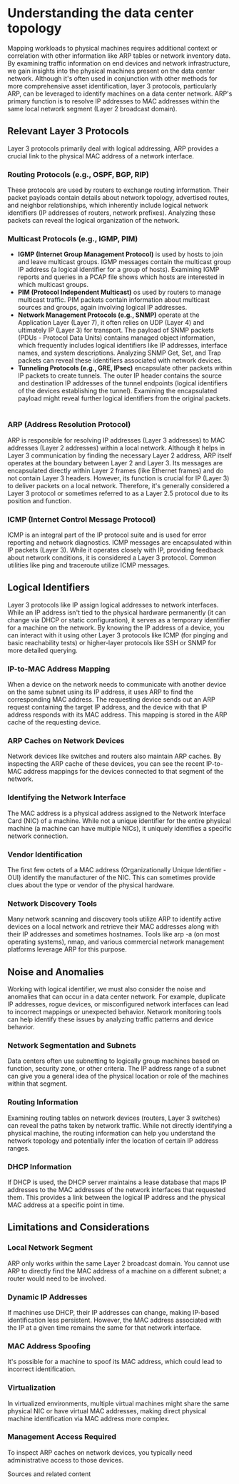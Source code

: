 # Understanding the data center topology 

Mapping workloads to physical machines requires additional context or correlation with other information like ARP tables or network inventory data. By examining traffic information on end devices and network infrastructure, we gain insights into the physical machines present on the data center network. Although it's often used in conjunction with other methods for more comprehensive asset identification,
layer 3 protocols, particularly ARP, can be leveraged to identify machines on a data center network. ARP's primary function is to resolve IP addresses to MAC addresses within the same local network segment (Layer 2 broadcast domain).

## Relevant Layer 3 Protocols

Layer 3 protocols primarily deal with logical addressing, ARP provides a crucial link to the physical MAC address of a network interface.

### Routing Protocols (e.g., OSPF, BGP, RIP)

These protocols are used by routers to exchange routing information. Their packet payloads contain details about network topology, advertised routes, and neighbor relationships, which inherently include logical network identifiers (IP addresses of routers, network prefixes). Analyzing these packets can reveal the logical organization of the network.   

### Multicast Protocols (e.g., IGMP, PIM)

* **IGMP (Internet Group Management Protocol)** is used by hosts to join and leave multicast groups. IGMP messages contain the multicast group IP address (a logical identifier for a group of hosts). Examining IGMP reports and queries in a PCAP file shows which hosts are interested in which multicast groups.   
* **PIM (Protocol Independent Multicast)** os used by routers to manage multicast traffic. PIM packets contain information about multicast sources and groups, again involving logical IP addresses.   
* **Network Management Protocols (e.g., SNMP)** operate at the Application Layer (Layer 7), it often relies on UDP (Layer 4) and ultimately IP (Layer 3) for transport. The payload of SNMP packets (PDUs - Protocol Data Units) contains managed object information, which frequently includes logical identifiers like IP addresses, interface names, and system descriptions. Analyzing SNMP Get, Set, and Trap packets can reveal these identifiers associated with network devices.
* **Tunneling Protocols (e.g., GRE, IPsec)** encapsulate other packets within IP packets to create tunnels. The outer IP header contains the source and destination IP addresses of the tunnel endpoints (logical identifiers of the devices establishing the tunnel). Examining the encapsulated payload might reveal further logical identifiers from the original packets.   

### ARP (Address Resolution Protocol)

ARP is responsible for resolving IP addresses (Layer 3 addresses) to MAC addresses (Layer 2 addresses) within a local network. Although it helps in Layer 3 communication by finding the necessary Layer 2 address, ARP itself operates at the boundary between Layer 2 and Layer 3. Its messages are encapsulated directly within Layer 2 frames (like Ethernet frames) and do not contain Layer 3 headers. However, its function is crucial for IP (Layer 3) to deliver packets on a local network. Therefore, it's generally considered a Layer 3 protocol or sometimes referred to as a Layer 2.5 protocol due to its position and function.  

### ICMP (Internet Control Message Protocol)

ICMP is an integral part of the IP protocol suite and is used for error reporting and network diagnostics. ICMP messages are encapsulated within IP packets (Layer 3). While it operates closely with IP, providing feedback about network conditions, it is considered a Layer 3 protocol. Common utilities like ping and traceroute utilize ICMP messages.  

## Logical Identifiers

Layer 3 protocols like IP assign logical addresses to network interfaces. While an IP address isn't tied to the physical hardware permanently (it can change via DHCP or static configuration), it serves as a temporary identifier for a machine on the network. By knowing the IP address of a device, you can interact with it using other Layer 3 protocols like ICMP (for pinging and basic reachability tests) or higher-layer protocols like SSH or SNMP for more detailed querying.

### IP-to-MAC Address Mapping

When a device on the network needs to communicate with another device on the same subnet using its IP address, it uses ARP to find the corresponding MAC address. The requesting device sends out an ARP request containing the target IP address, and the device with that IP address responds with its MAC address. This mapping is stored in the ARP cache of the requesting device.  

### ARP Caches on Network Devices

Network devices like switches and routers also maintain ARP caches. By inspecting the ARP cache of these devices, you can see the recent IP-to-MAC address mappings for the devices connected to that segment of the network.  

### Identifying the Network Interface

The MAC address is a physical address assigned to the Network Interface Card (NIC) of a machine. While not a unique identifier for the entire physical machine (a machine can have multiple NICs), it uniquely identifies a specific network connection.  

### Vendor Identification

The first few octets of a MAC address (Organizationally Unique Identifier - OUI) identify the manufacturer of the NIC. This can sometimes provide clues about the type or vendor of the physical hardware.  

### Network Discovery Tools

Many network scanning and discovery tools utilize ARP to identify active devices on a local network and retrieve their MAC addresses along with their IP addresses and sometimes hostnames. Tools like arp -a (on most operating systems), nmap, and various commercial network management platforms leverage ARP for this purpose.  

## Noise and Anomalies

Working with logical identifier, we must also consider the noise and anomalies that can occur in a data center network. For example, duplicate IP addresses, rogue devices, or misconfigured network interfaces can lead to incorrect mappings or unexpected behavior. Network monitoring tools can help identify these issues by analyzing traffic patterns and device behavior.

### Network Segmentation and Subnets

Data centers often use subnetting to logically group machines based on function, security zone, or other criteria. The IP address range of a subnet can give you a general idea of the physical location or role of the machines within that segment.

### Routing Information

Examining routing tables on network devices (routers, Layer 3 switches) can reveal the paths taken by network traffic. While not directly identifying a physical machine, the routing information can help you understand the network topology and potentially infer the location of certain IP address ranges.  

### DHCP Information

If DHCP is used, the DHCP server maintains a lease database that maps IP addresses to the MAC addresses of the network interfaces that requested them. This provides a link between the logical IP address and the physical MAC address at a specific point in time.


## Limitations and Considerations

### Local Network Segment

ARP only works within the same Layer 2 broadcast domain. You cannot use ARP to directly find the MAC address of a machine on a different subnet; a router would need to be involved.
### Dynamic IP Addresses

If machines use DHCP, their IP addresses can change, making IP-based identification less persistent. However, the MAC address associated with the IP at a given time remains the same for that network interface.  

### MAC Address Spoofing

It's possible for a machine to spoof its MAC address, which could lead to incorrect identification.  

### Virtualization

In virtualized environments, multiple virtual machines might share the same physical NIC or have virtual MAC addresses, making direct physical machine identification via MAC address more complex.

### Management Access Required

To inspect ARP caches on network devices, you typically need administrative access to those devices.


Sources and related content
